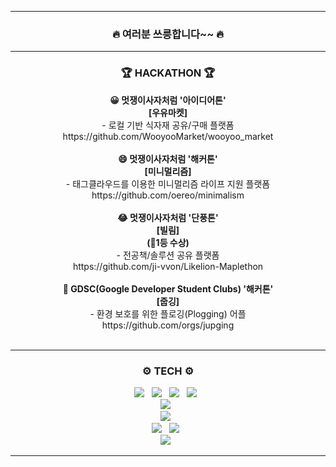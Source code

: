 
<hr>
<h3 align="center"><b>🔥 여러분 쓰릉합니다~~ 🔥</b></h3>
<hr>
<h3 align="center"><b>🏆 HACKATHON 🏆</b></h3>
<p align="center">
<b>😀 멋쟁이사자처럼 '아이디어톤'
  <br>
  [우유마켓]</b>  <br>- 로컬 기반 식자재 공유/구매 플랫폼 <br>
  https://github.com/WooyooMarket/wooyoo_market
<br><br>
<b>😄 멋쟁이사자처럼 '해커톤'
  <br>
  [미니멀리즘]</b> <br>- 태그클라우드를 이용한 미니멀리즘 라이프 지원 플랫폼 <br>
  https://github.com/oereo/minimalism
<br><br>
<b>😂 멋쟁이사자처럼 '단풍톤'
    <br>
  [빌림]<br>(🥇1등 수상)</b> <br>- 전공책/솔루션 공유 플랫폼 <br>
  https://github.com/ji-vvon/Likelion-Maplethon
<br><br>
<b>🤣 GDSC(Google Developer Student Clubs) '해커톤'
    <br>
  [줍깅]</b> <br>- 환경 보호를 위한 플로깅(Plogging) 어플 <br>
  https://github.com/orgs/jupging
<br><br>
</p>
<hr>


<h3 align="center"><b>⚙️ TECH ⚙️</b></h3>
<p align="center">
<img src="https://img.shields.io/badge/HTML5-E34F26?style=flat-square&logo=HTML5&logoColor=white"/></a> &nbsp
<img src="https://img.shields.io/badge/CSS-1572B6?style=flat-square&logo=CSS3&logoColor=white"/></a> &nbsp
<img src="https://img.shields.io/badge/JavaScript-F7DF1E?style=flat-square&logo=JavaScript&logoColor=white"/></a> &nbsp
<img src="https://img.shields.io/badge/React-61DAFB?style=flat-square&logo=REACT&logoColor=white"/></a> &nbsp 
<br>
<img src="https://img.shields.io/badge/C++-00599C?style=flat-square&logo=C%2B%2B&logoColor=white"/></a> &nbsp 
<br>
<img src="https://img.shields.io/badge/MySQL-4479A1?style=flat-square&logo=MySQL&logoColor=white"/></a> &nbsp 
<br>
<img src="https://img.shields.io/badge/Python-3776AB?style=flat-square&logo=Python&logoColor=white"/></a> &nbsp 
<img src="https://img.shields.io/badge/Django-092E20?style=flat-square&logo=Django&logoColor=white"/></a> &nbsp 
<br>
<img src="https://img.shields.io/badge/Java-007396?style=flat-square&logo=JAVA&logoColor=white"/></a> &nbsp
</p>
<hr>
